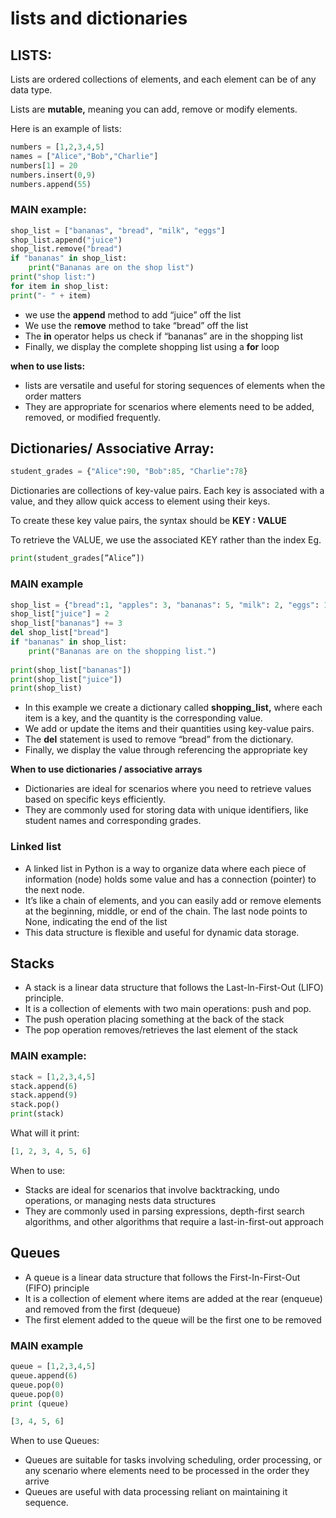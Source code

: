 # lists and dictionaries

## **LISTS:**

Lists are ordered collections of elements, and each element can be of any data type.

Lists are **mutable,** meaning you can add, remove or modify elements.

Here is an example of lists:

```python
numbers = [1,2,3,4,5]
names = ["Alice","Bob","Charlie"]
numbers[1] = 20
numbers.insert(0,9)
numbers.append(55)
```

### MAIN example:

```python
shop_list = ["bananas", "bread", "milk", "eggs"]
shop_list.append("juice")
shop_list.remove("bread")
if "bananas" in shop_list:
	print("Bananas are on the shop list")
print("shop list:")
for item in shop_list:
print("- " + item)
```

- we use the **append** method to add “juice” off the list
- We use the r**emove** method to take “bread” off the list
- The **in** operator helps us check if  “bananas” are in the shopping list
- Finally, we display the complete shopping list using a **for** loop

**when to use lists:**

- lists are versatile and useful for storing sequences of elements when the order matters
- They are appropriate for scenarios where elements need to be added, removed, or modified frequently.

## Dictionaries/ Associative Array:

```python
student_grades = {"Alice":90, "Bob":85, "Charlie":78}
```

Dictionaries are collections of key-value pairs. Each key is associated with a value, and they allow quick access to element using their keys.

To create these key value pairs, the syntax should be **KEY : VALUE**

To retrieve the VALUE, we use the associated KEY rather than the index Eg.

```python
print(student_grades[”Alice”])
```

### MAIN example

```python
shop_list = {"bread":1, "apples": 3, "bananas": 5, "milk": 2, "eggs": 12}
shop_list["juice"] = 2
shop_list["bananas"] += 3
del shop_list["bread"]
if "bananas" in shop_list: 
    print("Bananas are on the shopping list.")  
    
print(shop_list["bananas"])
print(shop_list["juice"])
print(shop_list)
```

- In this example we create a dictionary called **shopping_list,** where each item is a key, and the quantity is the corresponding value.
- We add or update the items and their quantities using key-value pairs.
- The **del** statement is used to remove “bread” from the dictionary.
- Finally, we display the value through referencing the appropriate key

**When to use dictionaries / associative arrays**

- Dictionaries are ideal for scenarios where you need to retrieve values based on specific keys efficiently.
- They are commonly used for storing data with unique identifiers, like student names and corresponding grades.

### Linked list

- A linked list in Python is a way to organize data where each piece of information (node) holds some value and has a connection (pointer) to the next node.
- It’s like a chain of elements, and you can easily add or remove elements at the beginning, middle, or end of the chain. The last node points to None, indicating the end of the list
- This data structure is flexible and useful for dynamic data storage.

## Stacks

- A stack is a linear data structure that follows the Last-ln-First-Out (LIFO) principle.
- It is a collection of elements with two main operations: push and pop.
- The push operation placing something at the back of the stack
- The pop operation removes/retrieves the last element of the stack

### MAIN example:

```python
stack = [1,2,3,4,5]
stack.append(6)
stack.append(9)
stack.pop()
print(stack)
```

What will it print:

```python
[1, 2, 3, 4, 5, 6]
```

When to use: 

- Stacks are ideal for scenarios that involve backtracking, undo operations, or managing nests data structures
- They are commonly used in parsing expressions, depth-first search algorithms, and other algorithms that require a last-in-first-out approach

## Queues

- A queue is a linear data structure that follows the First-In-First-Out (FIFO) principle
- It is a collection of element where items are added at the rear (enqueue) and removed from the first (dequeue)
- The first element added to the queue will be the first one to be removed

### MAIN example

```python
queue = [1,2,3,4,5]
queue.append(6)
queue.pop(0)
queue.pop(0)
print (queue)
```

```python
[3, 4, 5, 6]
```

When to use Queues:

- Queues are suitable for tasks involving scheduling, order processing, or any scenario where elements need to be processed in the order they arrive
- Queues are useful with data processing reliant on maintaining it sequence.